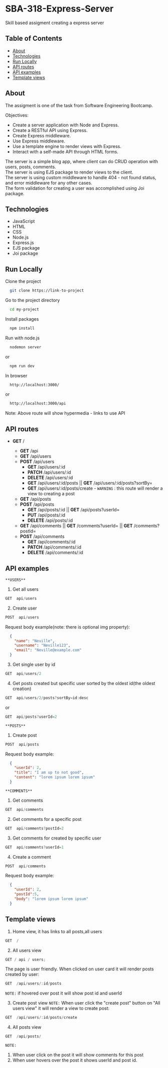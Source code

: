 # SBA-318-Express-Server

Skill based assigment creating a express server

## Table of Contents

- [About](#about)
- [Technologies](#technologies)
- [Run Locally](#run-locally)
- [API routes](#API-routes)
- [API examples](#API-examples)
- [Template views](#template-views)

## About

The assigment is one of the task from Software Engineering Bootcamp.

Objectives:

- Create a server application with Node and Express.
- Create a RESTful API using Express.
- Create Express middleware.
- Use Express middleware.
- Use a template engine to render views with Express.
- Interact with a self-made API through HTML forms.

The server is a simple blog app, where client can do CRUD operation with users, posts, comments.<br>
The server is using EJS package to render views to the client.<br>
The server is using custom middleware to handle 404 - not found status, and error middleware for any other cases.<br>
The form validation for creating a user was accomplished using Joi package.

## Technologies

- JavaScript
- HTML
- CSS
- Node.js
- Express.js
- EJS package
- Joi package

## Run Locally

Clone the project

```bash
  git clone https://link-to-project
```

Go to the project directory

```bash
  cd my-project
```

Install packages

```bash
  npm install
```

Run with node.js

```bash
  nodemon server
```

or

```bash
  npm run dev
```

In browser

```bash
  http://localhost:3000/
```

or

```bash
  http://localhost:3000/api
```

Note: Above route will show hypermedia - links to use API

## API routes

- **GET** /

  - **GET** /api
  - **GET** /api/users
  - **POST** /api/users
    - **GET** /api/users/:id
    - **PATCH** /api/users/:id
    - **DELETE** /api/users/:id
    - **GET** /api/users/:id/posts || **GET** /api/users/:id/posts?sortBy=<value>
    - **GET** /api/users/:id/posts/create - `WARNING` : this route will render a view to creating a post
  - **GET** /api/posts
  - **POST** /api/posts
    - **GET** /api/posts/:id || **GET** /api/posts?userId=<value>
    - **PUT** /api/posts/:id
    - **DELETE** /api/posts/:id
  - **GET** /api/comments || **GET** /comments?userId=<value> || **GET** /comments?postId=<value>
  - **POST** /api/comments
    - **GET** /api/comments/:id
    - **PATCH** /api/comments/:id
    - **DELETE** /api/comments/:id

## API examples

`**USERS**`

1. Get all users

```javascript
GET  api/users
```

2. Create user

```javascript
POST  api/users
```

Request body example(note: there is optional img property):

```JSON
  {
    "name": "Neville",
    "username": "Neville123",
    "email": "Neville@example.com"
  }
```

3. Get single user by id

```javascript
GET  api/users/2
```

4.  Get posts created but specific user sorted by the oldest id(the oldest creation)

```javascript
GET  api/users/2/posts?sortBy=id:desc
```

or

```javascript
GET  api/posts?userId=2
```

`**POSTS**`

1. Create post

```javascript
POST  api/posts
```

Request body example:

```JSON
  {
    "userId": 2,
    "title": "I am up to not good",
    "content": "lorem ipsum lorem ipsum"
  }
```

`**COMMENTS**`

1. Get comments

```javascript
GET  api/comments
```

2. Get comments for a specific post

```javascript
GET  api/comments?postId=2
```

3. Get comments for created by specific user

```javascript
GET  api/comments?userId=1
```

4. Create a comment

```javascript
POST  api/comments
```

Request body example:

```JSON
  {
    "userId": 2,
    "postId":5,
    "body": "lorem ipsum lorem ipsum"
  }
```

## Template views

1. Home view, it has links to all posts,all users

```javascript
GET  /
```

2. All users view

```javascript
GET / api / users;
```

The page is user friendly. When clicked on user card it will render posts created by user:

```javascript
GET  /api/users/:id/posts
```

`NOTE:` if hovered over post it will show post id and userId

3. Create post view
   `NOTE:`
   When user click the "create post" button on "All users view" it will render a view to create post:

```javascript
GET  /api/users/:id/posts/create
```

4. All posts view

```javascript
GET  /api/posts/
```

`NOTE:`

1. When user click on the post it will show comments for this post
2. When user hovers over the post it shows userId and post id.
